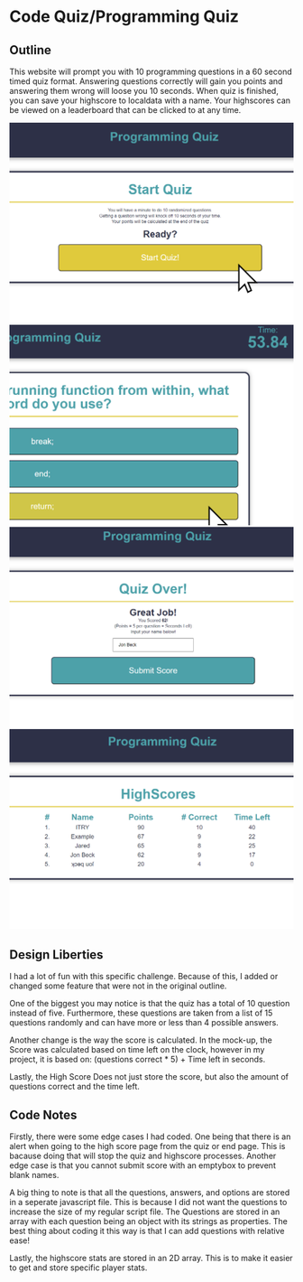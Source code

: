# Code Quiz/Programming Quiz

## Outline

This website will prompt you with 10 programming questions in a 60 second timed quiz format. Answering questions correctly will gain you points and answering them wrong will loose you 10 seconds. When quiz is finished, you can save your highscore to localdata with a name. Your highscores can be viewed on a leaderboard that can be clicked to at any time.

![Cursor over "Start Quiz!" button](./Assets/Images/Quiz1.png)
![Cursor over answer to question, timer in top right](./Assets/Images/Quiz2.png)
![Highscore input screen with name in box](./Assets/Images/Quiz3.png)
![Highscore screen which shows the top 5 highscores](./Assets/Images/Quiz4.png)


## Design Liberties

I had a lot of fun with this specific challenge. Because of this, I added or changed some feature that were not in the original outline.

One of the biggest you may notice is that the quiz has a total of 10 question instead of five. Furthermore, these questions are taken from a list of 15 questions randomly and can have more or less than 4 possible answers.

Another change is the way the score is calculated. In the mock-up, the Score was calculated based on time left on the clock, however in my project, it is based on: (questions correct * 5) + Time left in seconds.

Lastly, the High Score Does not just store the score, but also the amount of questions correct and the time left.


## Code Notes

Firstly, there were some edge cases I had coded. One being that there is an alert when going to the high score page from the quiz or end page. This is bacause doing that will stop the quiz and highscore processes. Another edge case is that you cannot submit score with an emptybox to prevent blank names.

A big thing to note is that all the questions, answers, and options are stored in a seperate javascript file. This is because I did not want the questions to increase the size of my regular script file. The Questions are stored in an array with each question being an object with its strings as properties. The best thing about coding it this way is that I can add questions with relative ease!

Lastly, the highscore stats are stored in an 2D array. This is to make it easier to get and store specific player stats.